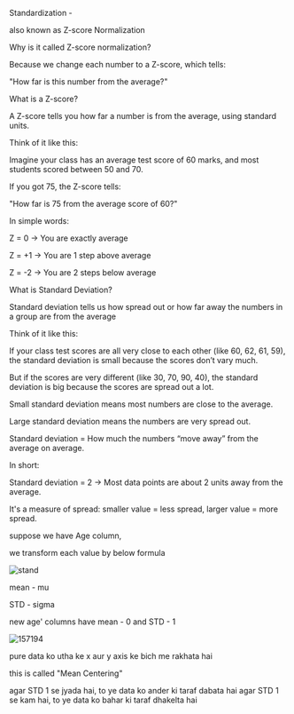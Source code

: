 Standardization - 

also known as Z-score Normalization

Why is it called Z-score normalization?

Because we change each number to a Z-score, which tells:

"How far is this number from the average?"

What is a Z-score?

A Z-score tells you how far a number is from the average, using standard units.

Think of it like this:

Imagine your class has an average test score of 60 marks, and most students scored between 50 and 70.

If you got 75, the Z-score tells:

"How far is 75 from the average score of 60?"

In simple words:

Z = 0 → You are exactly average

Z = +1 → You are 1 step above average

Z = -2 → You are 2 steps below average


What is Standard Deviation?

Standard deviation tells us how spread out or how far away the numbers in a group are from the average

Think of it like this:

If your class test scores are all very close to each other (like 60, 62, 61, 59), the standard deviation is small because the scores don’t vary much.

But if the scores are very different (like 30, 70, 90, 40), the standard deviation is big because the scores are spread out a lot.

Small standard deviation means most numbers are close to the average.

Large standard deviation means the numbers are very spread out.

Standard deviation = How much the numbers “move away” from the average on average.

In short:

Standard deviation = 2 → Most data points are about 2 units away from the average.

It's a measure of spread: smaller value = less spread, larger value = more spread.



suppose we have Age column,

we transform each value by below formula


![stand](https://github.com/user-attachments/assets/8abb2119-f3db-42d0-9773-bff316723202)


mean - mu

STD - sigma

new age' columns have mean - 0 and STD - 1

![157194](https://github.com/user-attachments/assets/35b95fc2-d876-436c-b531-d49831e4b3a0)

pure data ko utha ke x aur y axis ke bich me rakhata hai

this is called "Mean Centering"

agar STD 1 se jyada hai, to ye data ko ander ki taraf dabata hai
agar STD 1 se kam hai, to ye data ko bahar ki taraf dhakelta hai
